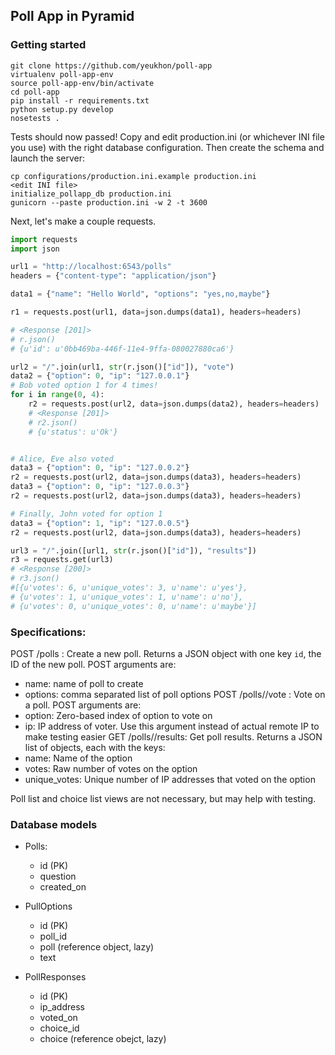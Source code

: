 ## Poll App in Pyramid

### Getting started

```
git clone https://github.com/yeukhon/poll-app
virtualenv poll-app-env
source poll-app-env/bin/activate
cd poll-app
pip install -r requirements.txt
python setup.py develop
nosetests .
```

Tests should now passed! Copy and edit production.ini (or whichever
INI file you use) with the right database configuration. Then
create the schema and launch the server:

```
cp configurations/production.ini.example production.ini
<edit INI file>
initialize_pollapp_db production.ini
gunicorn --paste production.ini -w 2 -t 3600
```

Next, let's make a couple requests.

```python
import requests
import json

url1 = "http://localhost:6543/polls"
headers = {"content-type": "application/json"}

data1 = {"name": "Hello World", "options": "yes,no,maybe"}

r1 = requests.post(url1, data=json.dumps(data1), headers=headers)

# <Response [201]>
# r.json()
# {u'id': u'0bb469ba-446f-11e4-9ffa-080027880ca6'}

url2 = "/".join(url1, str(r.json()["id"]), "vote")
data2 = {"option": 0, "ip": "127.0.0.1"}
# Bob voted option 1 for 4 times!
for i in range(0, 4):
    r2 = requests.post(url2, data=json.dumps(data2), headers=headers)
    # <Response [201]>
    # r2.json()
    # {u'status': u'Ok'}


# Alice, Eve also voted
data3 = {"option": 0, "ip": "127.0.0.2"}
r2 = requests.post(url2, data=json.dumps(data3), headers=headers)
data3 = {"option": 0, "ip": "127.0.0.3"}
r2 = requests.post(url2, data=json.dumps(data3), headers=headers)

# Finally, John voted for option 1
data3 = {"option": 1, "ip": "127.0.0.5"}
r2 = requests.post(url2, data=json.dumps(data3), headers=headers)

url3 = "/".join([url1, str(r.json()["id"]), "results"])
r3 = requests.get(url3)
# <Response [200]>
# r3.json()
#[{u'votes': 6, u'unique_votes': 3, u'name': u'yes'},
# {u'votes': 1, u'unique_votes': 1, u'name': u'no'},
# {u'votes': 0, u'unique_votes': 0, u'name': u'maybe'}]

```

### Specifications:

POST /polls : Create a new poll. Returns a JSON object with one key `id`, the ID of the new poll. POST arguments are:
* name: name of poll to create
* options: comma separated list of poll options
  POST /polls/<id>/vote : Vote on a poll. POST arguments are:
* option: Zero-based index of option to vote on
* ip: IP address of voter. Use this argument instead of actual remote IP to make testing easier
GET /polls/<id>/results: Get poll results. Returns a JSON list of objects, each with the keys:
* name: Name of the option
* votes: Raw number of votes on the option
* unique_votes: Unique number of IP addresses that voted on the option

Poll list and choice list views are not necessary, but may help with testing.


### Database models

* Polls:

    * id (PK)
    * question
    * created_on

* PullOptions

    * id (PK)
    * poll_id
    * poll (reference object, lazy)
    * text

* PollResponses

    * id (PK)
    * ip_address
    * voted_on
    * choice_id
    * choice (reference obejct, lazy)

